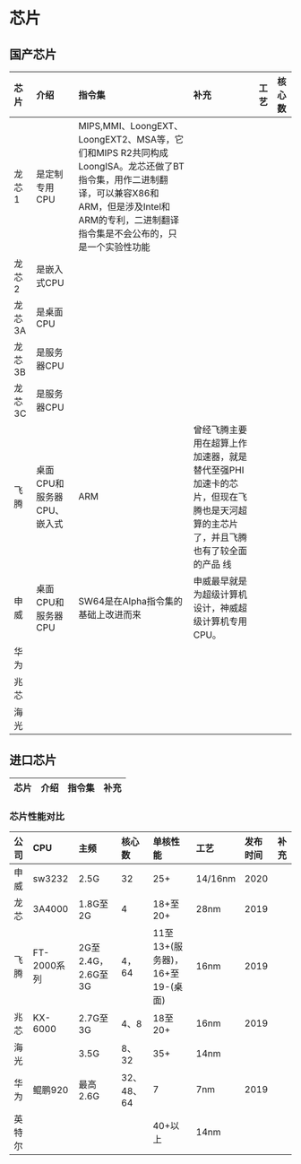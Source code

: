 # 芯片
## 国产芯片

|芯片|介绍|指令集|补充|工艺|核心数|
|:--------------|:-----------|:-----------|:------------|:-----------|:------------|
|龙芯1|是定制专用CPU|MIPS,MMI、LoongEXT、LoongEXT2、MSA等，它们和MIPS R2共同构成LoongISA。龙芯还做了BT指令集，用作二进制翻译，可以兼容X86和ARM，但是涉及Intel和ARM的专利，二进制翻译指令集是不会公布的，只是一个实验性功能||
龙芯2|是嵌入式CPU||||
|龙芯3A|是桌面CPU||||
|龙芯3B|是服务器CPU||||
|龙芯3C|是服务器CPU||||
|飞腾|桌面CPU和服务器CPU、嵌入式|ARM|曾经飞腾主要用在超算上作加速器，就是替代至强PHI加速卡的芯片，但现在飞腾也是天河超算的主芯片了，并且飞腾也有了较全面的产品 线|
|申威|桌面CPU和服务器CPU|SW64是在Alpha指令集的基础上改进而来|申威最早就是为超级计算机设计，神威超级计算机专用CPU。|
|华为||||
|兆芯||||
|海光||||

## 进口芯片

|芯片|介绍|指令集|补充|
|:--------------|:-----------|:-----------|:------------|


### 芯片性能对比
|公司|CPU|主频|核心数|单核性能|工艺|发布时间|补充|
|:-----------|:------------|:-----------|:------------|:-----------|:------------|:-----------|:------------|
|申威|sw3232|2.5G|32|25+|14/16nm|2020||
|龙芯|3A4000|1.8G至2G|4|18+至20+|28nm|2019||
|飞腾|FT-2000系列|2G至2.4G，2.6G至3G|4，64|11至13+(服务器)，16+至19-(桌面)|16nm|2019||
|兆芯|KX-6000|2.7G至3G|4、8|18至20+|16nm|2019||
|海光||3.5G|8、32|35+|14nm||
|华为|鲲鹏920|最高2.6G|32、48、64|7|7nm|2019||
|英特尔||||40+以上|14nm|||
